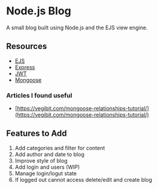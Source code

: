 # Node.js Blog

A small blog built using Node.js and the EJS view engine.

## Resources

- [EJS](https://ejs.co/)
- [Express](https://expressjs.com/)
- [JWT](https://jwt.io/introduction)
- [Mongoose](https://mongoosejs.com/docs/index.html)

### Articles I found useful

- [https://vegibit.com/mongoose-relationships-tutorial/](https://vegibit.com/mongoose-relationships-tutorial/)

## Features to Add

1. Add categories and filter for content
2. Add author and date to blog
3. Improve style of blog
4. Add login and users (WIP)
5. Manage login/logut state
6. If logged out cannot access delete/edit and create blog
